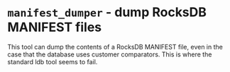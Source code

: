 # `manifest_dumper` - dump RocksDB MANIFEST files

This tool can dump the contents of a RocksDB MANIFEST file, even in the
case that the database uses customer comparators. This is where the standard
ldb tool seems to fail.
